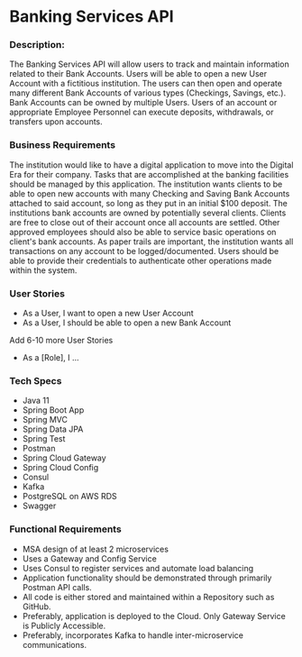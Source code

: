 # Banking Services API

### Description:

The Banking Services API will allow users to track and maintain information related to their Bank Accounts. Users will be able to open a new User Account with a fictitious institution. The users can then open and operate many different Bank Accounts of various types (Checkings, Savings, etc.). Bank Accounts can be owned by multiple Users. Users of an account or appropriate Employee Personnel can execute deposits, withdrawals, or transfers upon accounts.



### Business Requirements
The institution would like to have a digital application to move into the Digital Era for their company. Tasks that are accomplished at the banking facilities should be managed by this application. The institution wants clients to be able to open new accounts with many Checking and Saving Bank Accounts attached to said account, so long as they put in an initial $100 deposit. The institutions bank accounts are owned by potentially several clients. Clients are free to close out of their account once all accounts are settled. Other approved employees should also be able to service basic operations on client's bank accounts. As paper trails are important, the institution wants all transactions on any account to be logged/documented. Users should be able to provide their credentials to authenticate other operations made within the system.


### User Stories
- As a User, I want to open a new User Account
- As a User, I should be able to open a new Bank Account

Add 6-10 more User Stories
- As a [Role], I ...



### Tech Specs
- Java 11
- Spring Boot App
- Spring MVC
- Spring Data JPA
- Spring Test
- Postman
- Spring Cloud Gateway
- Spring Cloud Config
- Consul
- Kafka
- PostgreSQL on AWS RDS
- Swagger

### Functional Requirements
- MSA design of at least 2 microservices
- Uses a Gateway and Config Service
- Uses Consul to register services and automate load balancing
- Application functionality should be demonstrated through primarily Postman API calls.
- All code is either stored and maintained within a Repository such as GitHub.
- Preferably, application is deployed to the Cloud. Only Gateway Service is Publicly Accessible.
- Preferably, incorporates Kafka to handle inter-microservice communications.
